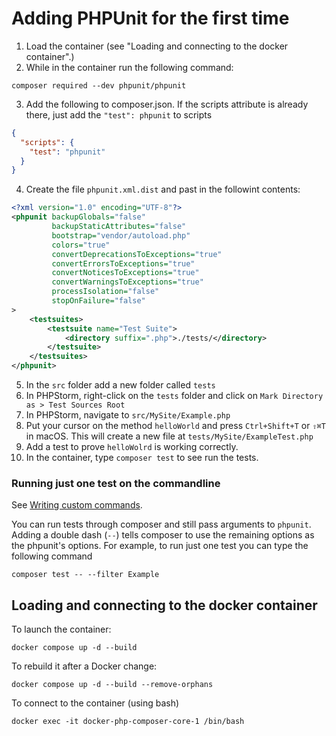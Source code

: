 # Adding PHPUnit for the first time
1. Load the container (see "Loading and connecting to the docker container".)
2. While in the container run the following command:

```shell
composer required --dev phpunit/phpunit
```

3. Add the following to composer.json. If the scripts attribute is already there, just add the `"test": phpunit` to scripts

```json
{
  "scripts": {
    "test": "phpunit"
  }
}
```
4. Create the file `phpunit.xml.dist` and past in the followint contents:
```xml
<?xml version="1.0" encoding="UTF-8"?>
<phpunit backupGlobals="false"
         backupStaticAttributes="false"
         bootstrap="vendor/autoload.php"
         colors="true"
         convertDeprecationsToExceptions="true"
         convertErrorsToExceptions="true"
         convertNoticesToExceptions="true"
         convertWarningsToExceptions="true"
         processIsolation="false"
         stopOnFailure="false"
>
    <testsuites>
        <testsuite name="Test Suite">
            <directory suffix=".php">./tests/</directory>
        </testsuite>
    </testsuites>
</phpunit>
```
5. In the `src` folder add a new folder called `tests`
6. In PHPStorm, right-click on the `tests` folder and click on `Mark Directory as > Test Sources Root`
7. In PHPStorm, navigate to `src/MySite/Example.php`
8. Put your cursor on the method `helloWorld` and press `Ctrl+Shift+T` or `⇧⌘T` in macOS.
This will create a new file at `tests/MySite/ExampleTest.php`
9. Add a test to prove `helloWolrd` is working correctly.
10. In the container, type `composer test` to see run the tests.

### Running just one test on the commandline

See [Writing custom commands](https://getcomposer.org/doc/articles/scripts.md#writing-custom-commands).

You can run tests through composer and still pass arguments to `phpunit`.
Adding a double dash (`--`) tells composer to use the remaining options as the phpunit's options.
For example, to run just one test you can type the following command
```shell
composer test -- --filter Example
```

## Loading and connecting to the docker container
To launch the container:

```docker compose up -d --build```

To rebuild it after a Docker change:

```docker compose up -d --build --remove-orphans```

To connect to the container (using bash)

```docker exec -it docker-php-composer-core-1 /bin/bash```
